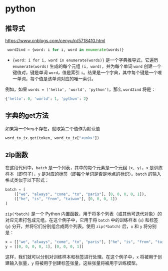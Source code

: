 # python

## 推导式

https://www.cnblogs.com/cenyu/p/5718410.html

```python
 word2ind = {word: i for i, word in enumerate(words)}
```

- `{word: i for i, word in enumerate(words)}` 是一个字典推导式，它遍历 `enumerate(words)` 生成的每个元组 `(i, word)`，并为每个单词 `word` 创建一个键值对，键是单词 `word`，值是索引 `i`。结果是一个字典，其中每个键是一个唯一单词，每个值是该单词对应的唯一索引。

例如，如果 `words = ['hello', 'world', 'python']`，那么 `word2ind` 将是：

```python
{'hello': 0, 'world': 1, 'python': 2}
```





## 字典的get方法

如果第一个key不存在，就取第二个值作为默认值

```python
word_to_ix.get(token, word_to_ix["<unk>"])
```





## zip函数

在这段代码中，`batch` 是一个列表，其中的每个元素是一个元组 `(x, y)`，`x` 是训练样本（即句子），`y` 是对应的标签（即每个单词是否是地点的标识）。`batch` 的输入格式类似于以下形式：

```python
batch = [
    (["we", "always", "come", "to", "paris"], [0, 0, 0, 0, 1]),
    (["he", "is", "from", "taiwan"], [0, 0, 0, 1])
]
```

`zip(*batch)` 是一个 Python 内置函数，用于将多个列表（或其他可迭代对象）的对应元素打包成元组。在这个例子中，它用于将 `batch` 中的训练样本 (`x`) 和标签 (`y`) 分开，并将它们分别组合成两个列表。使用 `zip(*batch)` 后，`x` 和 `y` 将分别是：

```python
x = [["we", "always", "come", "to", "paris"], ["he", "is", "from", "taiwan"]]
y = [[0, 0, 0, 0, 1], [0, 0, 0, 1]]
```

这样，我们就可以分别对训练样本和标签进行处理。在这个例子中，`x` 将被用于创建输入张量，`y` 将被用于创建标签张量，这些张量将被用于训练模型。

